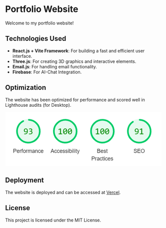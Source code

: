 # Portfolio Website

Welcome to my portfolio website! 

## Technologies Used

- **React.js + Vite Framework**: For building a fast and efficient user interface.
- **Three.js**: For creating 3D graphics and interactive elements.
- **Email.js**: For handling email functionality.
- **Firebase**: For AI-Chat Integration.

## Optimization

The website has been optimized for performance and scored well in Lighthouse audits (for Desktop).

![Lighthouse Scores](public/seo.png)

## Deployment

The website is deployed and can be accessed at [Vercel](https://vedantghumade-portofolio.vercel.app/).

## License

This project is licensed under the MIT License.
